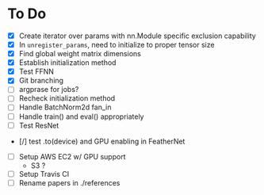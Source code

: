 # To Do
- [X] Create iterator over params with nn.Module specific exclusion capability
- [X] In `unregister_params`, need to initialize to proper tensor size
- [X] Find global weight matrix dimensions
- [X] Establish initialization method
- [X] Test FFNN
- [X] Git branching
- [ ] argprase for jobs?
- [ ] Recheck initialization method
- [ ] Handle BatchNorm2d fan_in
- [ ] Handle train() and eval() appropriately
- [ ] Test ResNet
- [/] test .to(device) and GPU enabling in FeatherNet
- [ ] Setup AWS EC2 w/ GPU support
	- S3 ?
- [ ] Setup Travis CI
- [ ] Rename papers in ./references
